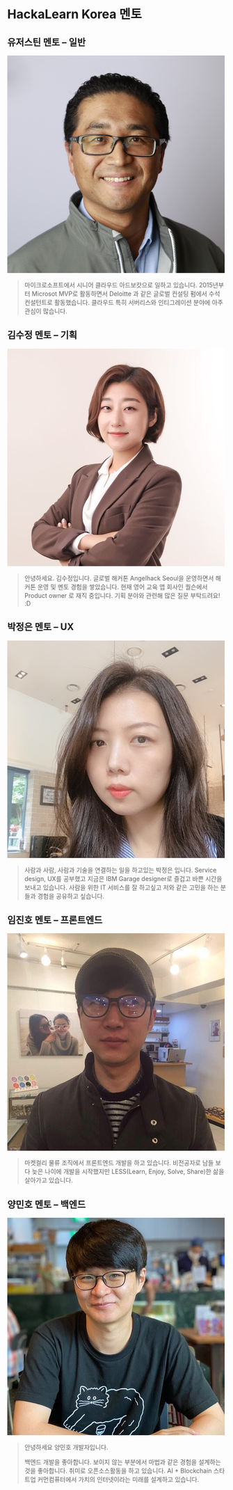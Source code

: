 # HackaLearn Korea 멘토 ##

<a name="justinyoo"></a>
## 유저스틴 멘토 &ndash; 일반 ##

<div>
  <img src="./justinyoo.png" width="500" alt="유저스틴 멘토"/>
</div>

> 마이크로소프트에서 시니어 클라우드 아드보캇으로 일하고 있습니다. 2015년부터 Microsot MVP로 활동하면서 Deloitte 과 같은 글로벌 컨설팅 펌에서 수석 컨설턴트로 활동했습니다. 클라우드 특히 서버리스와 인티그레이션 분야에 아주 관심이 많습니다.


<a name="suekim"></a>
## 김수정 멘토 &ndash; 기획 ##

<div>
  <img src="./suekim.jpg" width="500" alt="김수정 멘토"/>
</div>

> 안녕하세요. 김수정입니다. 글로벌 해커톤 Angelhack Seoul을 운영하면서 해커톤 운영 및 멘토 경험을 쌓았습니다. 현재 영어 교육 앱 회사인 퀄슨에서 Product owner 로 재직 중입니다. 기획 분야와 관련해 많은 질문 부탁드려요! :D


<a name="aimeepark"></a>
## 박정은 멘토 &ndash; UX ##

<div>
  <img src="./aimeepark.jpg" width="500" alt="박정은 멘토"/>
</div>

> 사람과 사람, 사람과 기술을 연결하는 일을 하고있는 박정은 입니다. Service design, UX를 공부했고 지금은 IBM Garage designer로 즐겁고 바쁜 시간을 보내고 있습니다. 사람을 위한 IT 서비스를 잘 하고싶고 저와 같은 고민을 하는 분들과 경험을 공유하고 싶습니다.


<a name="jaylim"></a>
## 임진호 멘토 &ndash; 프론트엔드 ##

<div>
  <img src="./jaylim.jpg" width="500" alt="임진호 멘토"/>
</div>

> 마켓컬리 물류 조직에서 프론트엔드 개발을 하고 있습니다. 비전공자로 남들 보다 늦은 나이에 개발을 시작했지만 LESS(Learn, Enjoy, Solve, Share)한 삶을 살아가고 있습니다.


<a name="minhoryang"></a>
## 양민호 멘토 &ndash; 백엔드 ##

<div>
  <img src="./minhoryang.jpg" width="500" alt="양민호 멘토"/>
</div>

> 안녕하세요 양민호 개발자입니다.
>
> 백엔드 개발을 좋아합니다. 보이지 않는 부분에서 마법과 같은 경험을 설계하는 것을 좋아합니다. 취미로 오픈소스활동을 하고 있습니다. AI + Blockchain 스타트업 커먼컴퓨터에서 가치의 인터넷이라는 미래를 설계하고 있습니다.


